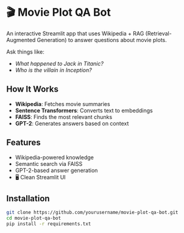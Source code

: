 # 🎬 Movie Plot QA Bot

An interactive Streamlit app that uses Wikipedia + RAG (Retrieval-Augmented Generation) to answer questions about movie plots.

Ask things like:
- *What happened to Jack in Titanic?*
- *Who is the villain in Inception?*

## How It Works

- **Wikipedia**: Fetches movie summaries
- **Sentence Transformers**: Converts text to embeddings
- **FAISS**: Finds the most relevant chunks
- **GPT-2**: Generates answers based on context

##  Features

-  Wikipedia-powered knowledge
-  Semantic search via FAISS
-  GPT-2-based answer generation
- 🖥 Clean Streamlit UI

##  Installation

```bash
git clone https://github.com/yourusername/movie-plot-qa-bot.git
cd movie-plot-qa-bot
pip install -r requirements.txt

